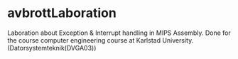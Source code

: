 # avbrottLaboration
Laboration about Exception &amp; Interrupt handling in MIPS Assembly. Done for the course computer engineering course at Karlstad University. (Datorsystemteknik(DVGA03))
